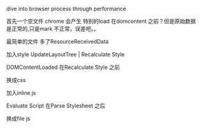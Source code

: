 dive into browser process through performance 

首先一个空文件
chrome 会产生<html><head></head><body></body></html>
特别的load 在domcontent 之前？但是原始数据是正常的,只是mark 不正常，误差吧。。

最简单的文件
多了ResourceReceivedData

加入style
UpdateLayoutTree | Recalculate Style

DOMContentLoaded 在Recalculate Style 之前

换成css

加入inline js

Evaluate Script 在Parse Stylesheet 之后

换成file js

